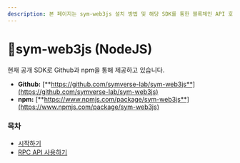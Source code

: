 ```yaml
---
description: 본 페이지는 sym-web3js 설치 방법 및 해당 SDK를 통한 블록체인 API 호출방식에 대해 기술하였습니다.
---
```


# sym-web3js (NodeJS)

현재 공개 SDK로 Github과 npm을 통해 제공하고 있습니다.

* **Github:** [**https://github.com/symverse-lab/sym-web3js**](https://github.com/symverse-lab/sym-web3js)
* **npm:** [**https://www.npmjs.com/package/sym-web3js**](https://www.npmjs.com/package/sym-web3js)



### 목차&#x20;

* [시작하기](undefined.md)
* [RPC API 사용하기](rpc-api.md)
